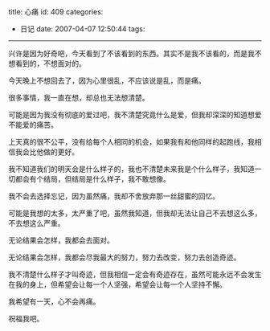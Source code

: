 title: 心痛
id: 409
categories:
  - 日记
date: 2007-04-07 12:50:44
tags:
---

兴许是因为好奇吧，今天看到了不该看到的东西。其实不是我不该看的，而是我不想看到的，不想面对的。

今天晚上不想回去了，因为心里很乱，不应该说是乱，而是痛。

很多事情，我一直在想，却总也无法想清楚。

可能是因为我没有彻底的爱过吧，我不清楚究竟什么是爱，但我却深深的知道想爱不能爱的痛苦。

上天真的很不公平，没有给每个人相同的机会，如果我有和他同样的起跑线，我相信我会比他做的更好。

我不知道我们的明天会是什么样子的，我也不清楚未来我是个什么样子，我知道一切都会有个结局，但结局是什么样子，我不敢想像。

我不会去选择忘记，因为虽然痛，我却不舍放弃那一丝甜蜜的回忆。

可能是我想的太多，太严重了吧，虽然我知道，但我却无法让自己不去想这么多，不去想这么严重。

无论结果会怎样，我都会去面对。

无论结果会怎样，我都会尽我最大的努力，努力去改变，努力去创造奇迹。

我不清楚什么样子才叫奇迹，但我相信一定会有奇迹存在，虽然可能永远不会发生在我的身上，但希望会让每一个人坚强，希望会让每一个人坚持不懈。

我希望有一天，心不会再痛。

祝福我吧。